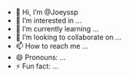 - 👋 Hi, I’m @Joeyssp
- 👀 I’m interested in ...
- 🌱 I’m currently learning ...
- 💞️ I’m looking to collaborate on ...
- 📫 How to reach me ...
- 😄 Pronouns: ...
- ⚡ Fun fact: ...

<!---
Joeyssp/Joeyssp is a ✨ special ✨ repository because its `README.md` (this file) appears on your GitHub profile.
You can click the Preview link to take a look at your changes.
--->
